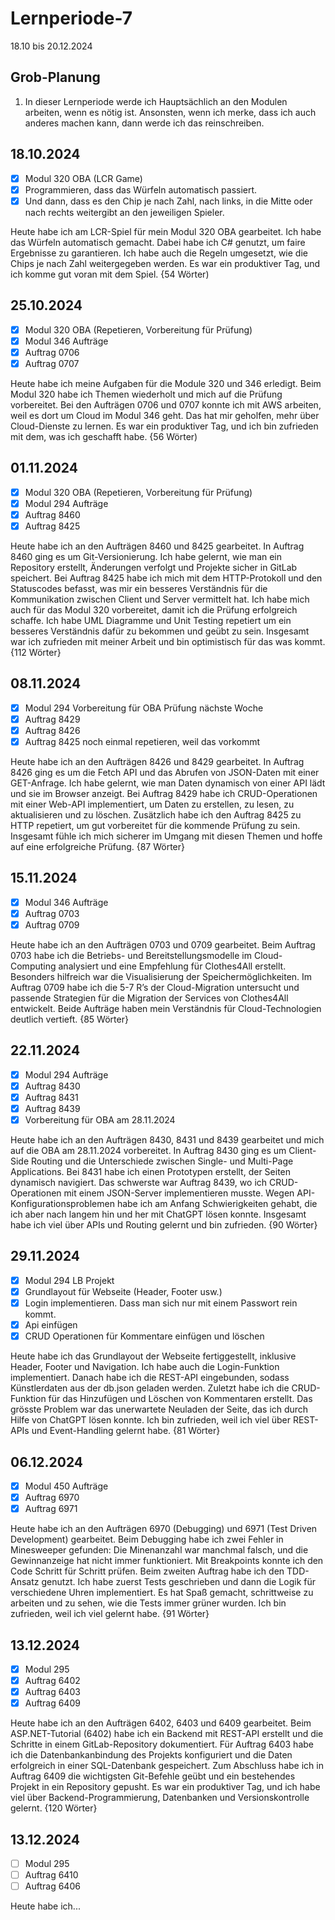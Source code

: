 # Lernperiode-7

18.10 bis 20.12.2024

## Grob-Planung

1. In dieser Lernperiode werde ich Hauptsächlich an den Modulen arbeiten, wenn es nötig ist. Ansonsten, wenn ich merke, dass ich auch anderes machen kann, dann werde ich das reinschreiben.

## 18.10.2024

- [x] Modul 320 OBA (LCR Game)
- [x] Programmieren, dass das Würfeln automatisch passiert.
- [x] Und dann, dass es den Chip je nach Zahl, nach links, in die Mitte oder nach rechts weitergibt an den jeweiligen Spieler.

Heute habe ich am LCR-Spiel für mein Modul 320 OBA gearbeitet. Ich habe das Würfeln automatisch gemacht. Dabei habe ich C# genutzt, um faire Ergebnisse zu garantieren. Ich habe auch die Regeln umgesetzt, wie die Chips je nach Zahl weitergegeben werden. Es war ein produktiver Tag, und ich komme gut voran mit dem Spiel. {54 Wörter)

## 25.10.2024

- [x] Modul 320 OBA (Repetieren, Vorbereitung für Prüfung)
- [x] Modul 346 Aufträge
- [x] Auftrag 0706
- [x] Auftrag 0707

Heute habe ich meine Aufgaben für die Module 320 und 346 erledigt. Beim Modul 320 habe ich Themen wiederholt und mich auf die Prüfung vorbereitet. Bei den Aufträgen 0706 und 0707 konnte ich mit AWS arbeiten, weil es dort um Cloud im Modul 346 geht. Das hat mir geholfen, mehr über Cloud-Dienste zu lernen. Es war ein produktiver Tag, und ich bin zufrieden mit dem, was ich geschafft habe. {56 Wörter)

## 01.11.2024

- [x] Modul 320 OBA (Repetieren, Vorbereitung für Prüfung)
- [x] Modul 294 Aufträge
- [x] Auftrag 8460
- [x] Auftrag 8425

Heute habe ich an den Aufträgen 8460 und 8425 gearbeitet. In Auftrag 8460 ging es um Git-Versionierung. Ich habe gelernt, wie man ein Repository erstellt, Änderungen verfolgt und Projekte sicher in GitLab speichert. Bei Auftrag 8425 habe ich mich mit dem HTTP-Protokoll und den Statuscodes befasst, was mir ein besseres Verständnis für die Kommunikation zwischen Client und Server vermittelt hat. Ich habe mich auch für das Modul 320 vorbereitet, damit ich die Prüfung erfolgreich schaffe. Ich habe UML Diagramme und Unit Testing repetiert um ein besseres Verständnis dafür zu bekommen und geübt zu sein. Insgesamt war ich zufrieden mit meiner Arbeit und bin optimistisch für das was kommt. {112 Wörter}

## 08.11.2024

- [x] Modul 294 Vorbereitung für OBA Prüfung nächste Woche
- [x] Auftrag 8429
- [x] Auftrag 8426
- [x] Auftrag 8425 noch einmal repetieren, weil das vorkommt

Heute habe ich an den Aufträgen 8426 und 8429 gearbeitet. In Auftrag 8426 ging es um die Fetch API und das Abrufen von JSON-Daten mit einer GET-Anfrage. Ich habe gelernt, wie man Daten dynamisch von einer API lädt und sie im Browser anzeigt. Bei Auftrag 8429 habe ich CRUD-Operationen mit einer Web-API implementiert, um Daten zu erstellen, zu lesen, zu aktualisieren und zu löschen. Zusätzlich habe ich den Auftrag 8425 zu HTTP repetiert, um gut vorbereitet für die kommende Prüfung zu sein. Insgesamt fühle ich mich sicherer im Umgang mit diesen Themen und hoffe auf eine erfolgreiche Prüfung. {87 Wörter}

## 15.11.2024

- [x] Modul 346 Aufträge
- [x] Auftrag 0703
- [x] Auftrag 0709

Heute habe ich an den Aufträgen 0703 und 0709 gearbeitet. Beim Auftrag 0703 habe ich die Betriebs- und Bereitstellungsmodelle im Cloud-Computing analysiert und eine Empfehlung für Clothes4All erstellt. Besonders hilfreich war die Visualisierung der Speichermöglichkeiten. Im Auftrag 0709 habe ich die 5-7 R’s der Cloud-Migration untersucht und passende Strategien für die Migration der Services von Clothes4All entwickelt. Beide Aufträge haben mein Verständnis für Cloud-Technologien deutlich vertieft. {85 Wörter}

## 22.11.2024

- [x] Modul 294 Aufträge
- [x] Auftrag 8430
- [x] Auftrag 8431
- [x] Auftrag 8439
- [x] Vorbereitung für OBA am 28.11.2024

Heute habe ich an den Aufträgen 8430, 8431 und 8439 gearbeitet und mich auf die OBA am 28.11.2024 vorbereitet. In Auftrag 8430 ging es um Client-Side Routing und die Unterschiede zwischen Single- und Multi-Page Applications. Bei 8431 habe ich einen Prototypen erstellt, der Seiten dynamisch navigiert. Das schwerste war Auftrag 8439, wo ich CRUD-Operationen mit einem JSON-Server implementieren musste. Wegen API-Konfigurationsproblemen habe ich am Anfang Schwierigkeiten gehabt, die ich aber nach langem hin und her mit ChatGPT lösen konnte. Insgesamt habe ich viel über APIs und Routing gelernt und bin zufrieden. {90 Wörter}

## 29.11.2024

- [x] Modul 294 LB Projekt
- [x] Grundlayout für Webseite (Header, Footer usw.)
- [x] Login implementieren. Dass man sich nur mit einem Passwort rein kommt.
- [x] Api einfügen
- [x] CRUD Operationen für Kommentare einfügen und löschen

Heute habe ich das Grundlayout der Webseite fertiggestellt, inklusive Header, Footer und Navigation. Ich habe auch die Login-Funktion implementiert. Danach habe ich die REST-API eingebunden, sodass Künstlerdaten aus der db.json geladen werden. Zuletzt habe ich die CRUD-Funktion für das Hinzufügen und Löschen von Kommentaren erstellt. Das grösste Problem war das unerwartete Neuladen der Seite, das ich durch Hilfe von ChatGPT lösen konnte. Ich bin zufrieden, weil ich viel über REST-APIs und Event-Handling gelernt habe. {81 Wörter}

## 06.12.2024

- [x] Modul 450 Aufträge
- [x] Auftrag 6970
- [x] Auftrag 6971

Heute habe ich an den Aufträgen 6970 (Debugging) und 6971 (Test Driven Development) gearbeitet. Beim Debugging habe ich zwei Fehler in Minesweeper gefunden: Die Minenanzahl war manchmal falsch, und die Gewinnanzeige hat nicht immer funktioniert. Mit Breakpoints konnte ich den Code Schritt für Schritt prüfen. Beim zweiten Auftrag habe ich den TDD-Ansatz genutzt. Ich habe zuerst Tests geschrieben und dann die Logik für verschiedene Uhren implementiert. Es hat Spaß gemacht, schrittweise zu arbeiten und zu sehen, wie die Tests immer grüner wurden. Ich bin zufrieden, weil ich viel gelernt habe. {91 Wörter}

## 13.12.2024

- [x] Modul 295
- [x] Auftrag 6402
- [x] Auftrag 6403
- [x] Auftrag 6409

Heute habe ich an den Aufträgen 6402, 6403 und 6409 gearbeitet. Beim ASP.NET-Tutorial (6402) habe ich ein Backend mit REST-API erstellt und die Schritte in einem GitLab-Repository dokumentiert. Für Auftrag 6403 habe ich die Datenbankanbindung des Projekts konfiguriert und die Daten erfolgreich in einer SQL-Datenbank gespeichert. Zum Abschluss habe ich in Auftrag 6409 die wichtigsten Git-Befehle geübt und ein bestehendes Projekt in ein Repository gepusht. Es war ein produktiver Tag, und ich habe viel über Backend-Programmierung, Datenbanken und Versionskontrolle gelernt. {120 Wörter}

## 13.12.2024

- [ ] Modul 295
- [ ] Auftrag 6410
- [ ] Auftrag 6406

Heute habe ich...

